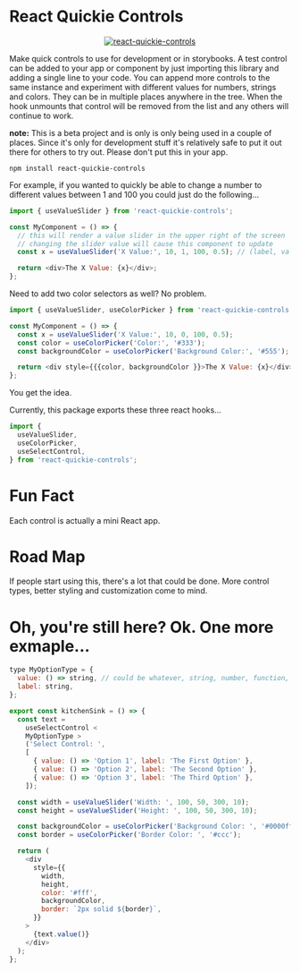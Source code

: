 # React Quickie Controls

<div style="text-align:center;">
  <a href="https://github.com/sghall/react-move" target="\_parent"><img src="https://user-images.githubusercontent.com/4615775/91217598-9c680100-e6cc-11ea-92e9-04c011222876.gif" alt="react-quickie-controls"/></a>
</div>

Make quick controls to use for development or in storybooks. A test control can be added to your app or component by just importing this library and adding a single line to your code. You can append more controls to the same instance and experiment with different values for numbers, strings and colors. They can be in multiple places anywhere in the tree. When the hook unmounts that control will be removed from the list and any others will continue to work.

**note:** This is a beta project and is only is only being used in a couple of places. Since it's only for development stuff it's relatively safe to put it out there for others to try out. Please don't put this in your app.

```
npm install react-quickie-controls
```

For example, if you wanted to quickly be able to change a number to different values between 1 and 100 you could just do the following...

```js
import { useValueSlider } from 'react-quickie-controls';

const MyComponent = () => {
  // this will render a value slider in the upper right of the screen
  // changing the slider value will cause this component to update
  const x = useValueSlider('X Value:', 10, 1, 100, 0.5); // (label, value, min, max, step?)

  return <div>The X Value: {x}</div>;
};
```

Need to add two color selectors as well? No problem.

```js
import { useValueSlider, useColorPicker } from 'react-quickie-controls';

const MyComponent = () => {
  const x = useValueSlider('X Value:', 10, 0, 100, 0.5);
  const color = useColorPicker('Color:', '#333');
  const backgroundColor = useColorPicker('Background Color:', '#555');

  return <div style={{{color, backgroundColor }}>The X Value: {x}</div>;
};
```

You get the idea.

Currently, this package exports these three react hooks...

```js
import {
  useValueSlider,
  useColorPicker,
  useSelectControl,
} from 'react-quickie-controls';
```

# Fun Fact

Each control is actually a mini React app.

# Road Map

If people start using this, there's a lot that could be done. More control types, better styling and customization come to mind.

# Oh, you're still here? Ok. One more exmaple...

```js
type MyOptionType = {
  value: () => string, // could be whatever, string, number, function, etc
  label: string,
};

export const kitchenSink = () => {
  const text =
    useSelectControl <
    MyOptionType >
    ('Select Control: ',
    [
      { value: () => 'Option 1', label: 'The First Option' },
      { value: () => 'Option 2', label: 'The Second Option' },
      { value: () => 'Option 3', label: 'The Third Option' },
    ]);

  const width = useValueSlider('Width: ', 100, 50, 300, 10);
  const height = useValueSlider('Height: ', 100, 50, 300, 10);

  const backgroundColor = useColorPicker('Background Color: ', '#0000ff');
  const border = useColorPicker('Border Color: ', '#ccc');

  return (
    <div
      style={{
        width,
        height,
        color: '#fff',
        backgroundColor,
        border: `2px solid ${border}`,
      }}
    >
      {text.value()}
    </div>
  );
};
```
